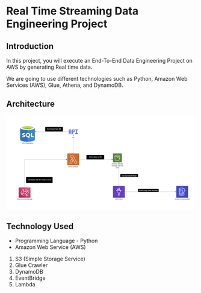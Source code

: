 # Real Time Streaming Data Engineering Project

## Introduction 
In this project, you will execute an End-To-End Data Engineering Project on AWS by generating Real time data.

We are going to use different technologies such as Python, Amazon Web Services (AWS), Glue, Athena, and DynamoDB.

## Architecture 
<img src="architecture.png">

## Technology Used
- Programming Language - Python
- Amazon Web Service (AWS)
1. S3 (Simple Storage Service)
2. Glue Crawler
3. DynamoDB
4. EventBridge
5. Lambda


